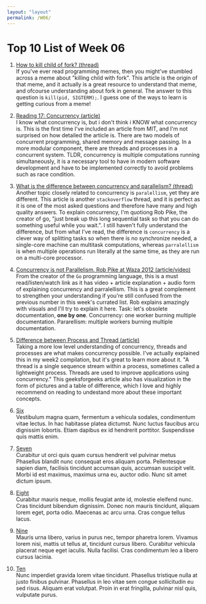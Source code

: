 ```yaml
---
layout: "layout"
permalink: /W06/
---
```


# Top 10 List of Week 06

1. [How to kill child of fork? (thread)](https://stackoverflow.com/questions/13273836/how-to-kill-child-of-fork)<br>
If you've ever read programming memes, then you might've stumbled across a meme about "killing child with fork". This article is the origin of that meme, and it actually is a great resource to understand that meme, and ofcourse understanding about fork in general. The answer to this question is `kill(pid, SIGTERM);`. I guess one of the ways to learn is getting curious from a meme!

2. [Reading 17: Concurrency (article)](https://web.mit.edu/6.005/www/fa14/classes/17-concurrency/)<br>
I know what concurrency is, but i don't think i KNOW what concurrency is. This is the first time I've included an article from MIT, and I'm not surprised on how detailed the article is. There are two models of concurrent programming, shared memory and message passing. In a more modular component, there are threads and processes in a concurrent system. TLDR, concurrency is multiple computations running simultaneously, it is a necessary tool to have in modern software development and have to be implemented correctly to avoid problems such as race condition.

3. [What is the difference between concurrency and parallelism? (thread)](https://stackoverflow.com/questions/1050222/what-is-the-difference-between-concurrency-and-parallelism)<br>
Another topic closely related to concurrency is `paralellism`, yet they are different. This article is another `stackoverflow` thread, and it is perfect as it is one of the most asked questions and therefore have many and high quality answers. To explain concurrency, I'm quotiong Rob Pike, the creator of go, "just break up this long sequential task so that you can do something useful while you wait.". I still haven't fully understand the difference, but from what I've read, the difference is `concurrency` is a clever way of splitting tasks so when there is no synchronize needed, a single-core machine can multitask computations, whereas `parralellism` is when multiple operations run literally at the same time, as they are run on a multi-core processor.

4. [Concurrency is not Parallelism. Rob Pike at Waza 2012 (article/video)](https://blog.heroku.com/concurrency_is_not_parallelism)<br>
From the creator of the `Go` programming language, this is a must read/listen/watch link as it has video + article explanation + audio form of explaining concurrency and parralellism. This is a great complement to strengthen your understanding if you're still confused from the previous number in this week's currated list. Rob explains amazingly with visuals and I'll try to explain it here. Task: let's obsolete documentation, **one by one**. Concurrency: one worker burning multiple documentation. Pararellism: multiple workers burning multiple documentation.

5. [Difference between Process and Thread (article)](https://www.geeksforgeeks.org/difference-between-process-and-thread/)<br>
Taking a more low level understanding of concurrency, threads and processes are what makes concurrency possible. I've actually explained this in my week2 compilation, but it's great to learn more about it. "A thread is a single sequence stream within a process, sometimes called a lightweight process. Threads are used to improve applications using concurrency." This geeksforgeeks article also has visualization in the form of pictures and a table of difference, which I love and highly recommend on reading to undestand more about these important concepts.

6. [Six](https://en.wikipedia.org/wiki/6)<br>
Vestibulum magna quam, fermentum a vehicula sodales, condimentum vitae lectus.
In hac habitasse platea dictumst.
Nunc luctus faucibus arcu dignissim lobortis.
Etiam dapibus ex id hendrerit porttitor.
Suspendisse quis mattis enim.

7. [Seven](https://en.wikipedia.org/wiki/7)<br>
Curabitur ut orci quis quam cursus hendrerit vel pulvinar metus
Phasellus blandit nunc consequat eros aliquam porta.
Pellentesque sapien diam, facilisis tincidunt accumsan quis, accumsan suscipit velit. 
Morbi id est maximus, maximus urna eu, auctor odio. 
Nunc sit amet dictum ipsum.

8. [Eight](https://en.wikipedia.org/wiki/8)<br>
Curabitur mauris neque, mollis feugiat ante id, molestie eleifend nunc.
Cras tincidunt bibendum dignissim.
Donec non mauris tincidunt, aliquam lorem eget, porta odio.
Maecenas ac arcu urna.
Cras congue tellus lacus.

9. [Nine](https://en.wikipedia.org/wiki/9)<br>
Mauris urna libero, varius in purus nec, tempor pharetra lorem.
Vivamus lorem nisi, mattis ut tellus at, tincidunt cursus libero.
Curabitur vehicula placerat neque eget iaculis.
Nulla facilisi.
Cras condimentum leo a libero cursus lacinia.

10. [Ten](https://en.wikipedia.org/wiki/10)<br>
Nunc imperdiet gravida lorem vitae tincidunt. 
Phasellus tristique nulla at justo finibus pulvinar.
Phasellus in leo vitae sem congue sollicitudin eu sed risus.
Aliquam erat volutpat.
Proin in erat fringilla, pulvinar nisl quis, vulputate purus.

